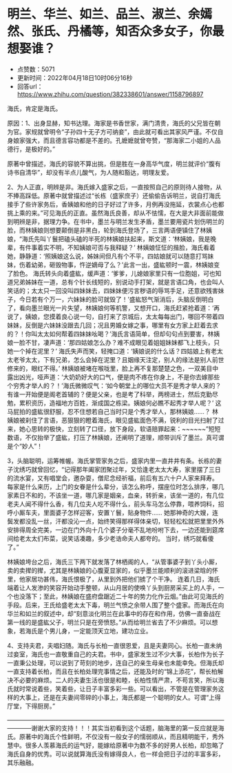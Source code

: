 # 明兰、华兰、如兰、品兰、淑兰、余嫣然、张氏、丹橘等，知否众多女子，你最想娶谁？
- 点赞数：5071
- 更新时间：2022年04月18日10时06分16秒
- 回答url：https://www.zhihu.com/question/382338601/answer/1158796897
<body>
 <p data-pid="ICXKpPO3">海氏，肯定是海氏。</p>
 <p data-pid="EnI7y_hZ">原因：1、出身显赫，知书达理。海家是书香世家，满门清贵，海氏的父兄皆在朝为官。家规就曾明令“子孙四十无子方可纳妾”，由此就可看出其家风严谨。不仅自身娘家强大，而且德言容功都是不差的。孔嬷嬷就曾夸赞，“那海家二小姐的人品德行，是极好的。”</p>
 <p data-pid="MB4l_Xl6">原著中曾描述，海氏的容貌不算出挑，但是胜在一身高华气度，明兰就评价“腹有诗书自清华”，却没有半点儿酸气，为人随和豁达，明理友爱。</p>
 <p data-pid="CiwUG3W-">2、为人正直，明辨是非。海氏嫁入盛家之后，一直按照自己的原则待人接物，从不捧高踩低。原著中就曾描述过“长栋（盛家庶子）还偷偷告诉明兰，说自打海氏接手了些许家务后，香姨娘和他的日子好过了许多，月例再没拖延，衣裳点心也都挑上乘的来。”可见海氏的正直。虽然海氏良善，却从不怯懦，在大是大非面前能做到明辨是非，据理力争。在书中，墨兰与明兰发生矛盾，墨兰要用瓷片划伤明兰的脸，而林姨娘则想要颠倒是非黑白，轮到海氏登场了，三言两语便镇住了林姨娘，“海氏先叫丫鬟把磕头磕的半死的林姨娘扶起来，斯文道：‘林姨娘，我是晚辈，有件事着实不明，不知姨娘可否与我释疑？’ 林姨娘怔怔的揩脸，海氏看着她，静静道：‘照姨娘这么说，姊妹间但凡有个不平，四姑娘就可以随意打骂妹妹，伤着幼弟，砸毁物事，忤逆嫡母了么？’此言一出，盛紘顿时一震，林姨娘变了脸色。 海氏转头向着盛紘，缓声道：‘爹爹，儿媳娘家里只有一位胞姐，可也知道兄弟姊妹在一道，总有个针长线短的，别说动手打架，就是言语口角，也会叫人笑话的；太太只一回没叫四妹妹去，四妹妹便污言秽语的辱骂手足，还意欲残害妹子，今日若有个万一，六妹妹的脸可就毁了！’盛紘怒气渐消后，头脑反倒明白了，看向墨兰眼光一片失望，林姨娘何等机警，又想开口，海氏赶紧抢着道：‘再说了，姨娘，您摸着良心说一句，自打来了京城后，太太每每出门，哪回不带着四妹妹，反倒是六妹妹没跟去几回；况且男婚女嫁之事，哪里有女方家上赶着去求的？！你叫太太如何帮着四妹妹吆喝？’海氏言语简单，但却句句点到要害，林姨娘一脸不甘，凄声道：‘那四姑娘怎么办？难不成眼见着姐姐妹妹都飞上枝头，只她一个掉在泥里？’ 海氏失声而笑，轻掩口道：‘姨娘说的什么话？四姑娘上有老太太老爷太太，下有兄弟，怎么会掉在泥里？且姻缘天注定，别人的缘法是别人前世修来的，眼红不得。’ 林姨娘被堵在喉咙里，脸上再不复那楚楚之色，一双美目中露出凶光，哑声道：‘大奶奶好大的口气，便是肉不疼在你身上，不是你去嫁那些个穷秀才举人的？！’海氏微微叹气：‘如今朝堂上的哪位大员不是秀才举人来的？有谁一开始便是阁老首辅的？便是父亲，也是考了科举，两榜进士，然后克勤尽勉，累积资历，造福地方百姓，渐成国之栋梁。姨娘何必瞧不起秀才举人呢？’ 这马屁拍的盛紘很舒服，忍不住想若自己当时只是个秀才举人，那林姨娘……？ 林姨娘被刹住了言语，恶狠狠的瞪着海氏，眼见盛紘面色不满，锐利的目光扫射了过来，她心思转的极快，立刻转了口径，放下身段，软语赔罪起来：~~~~~~”短短数语，不仅抬举了盛紘，打压了林姨娘，还阐明了道理，顺带训斥了墨兰。真可谓是个“妙人”！</p>
 <p data-pid="eOqaO04w">3，头脑聪明，运筹帷幄。海氏掌管家务之后，盛家内里一直井井有条。长栋的妻子沈绣巧就曾回忆，“记得那年阖家团聚过年，又恰逢老太太大寿，家里摆了三日的流水宴，又有唱堂会，邀杂耍，僧尼念经祈福，前后有五六十户人家来拜寿。 每家是什么来历，上门的女眷是什么辈分，该怎么称呼，摆座位时怎么排序，哪几家素日不和的，不该坐一道，哪几家是姻亲，血亲，转折亲，该坐一道的，有几位老夫人闻不得什么香，有几位夫人吃不得什么，前头车马怎么停靠，喂养饲料，招呼小厮车夫，里面婆子怎样迎客，安置丫鬟，贴身物件…… 她那神奇的大嫂，连鬓发都没乱一丝，汗都没沁一点，始终笑得那样得体亲切，轻轻松松就把里里外外安排得周全完美，一边在门外向十几个婆子分毫不乱地吩咐下去，一边还能到筵席间给老太太们布菜，说笑话凑趣，多少老诰命夫人都夸的。 当时，绣巧就看傻了。”</p>
 <p data-pid="bGJqohp4">林姨娘垮台之后，海氏三下两下就发落了林栖阁的人，“从管事婆子到丫头小厮，卖的卖撵的撵，尤其是林姨娘的心腹夏显家的，似乎墨兰能顺利的滚进梁晗的怀里，他家居功甚伟，海氏恨极了，从里到外把他们掳了个干净。 连着几日，海氏端着让人发渗的笑容开始动手整顿，从山月居的使唤丫头到厨房采买上的人手，一个也没落下；至此，林姨娘在盛府盘踞近二十年的势力化作云烟。”由此可见海氏的手段。后来，王氏给盛老太太下毒，明兰气愤之余带人围了整个盛家。而海氏在向华兰和如兰的叙述中，却“刻意淡化明兰在此事中的存在和作用，仿佛一直奋战在第一线的是盛紘父子，明兰只是在旁愤怒。”从而给明兰省去了不少麻烦。可以想象，若海氏是个男儿身，一定能顶天立地，建功立业。</p>
 <p data-pid="jQUVVjhr">4、支持夫君，夫唱妇随。海氏与长柏一直很恩爱，且是夫妻同心。长柏一直未纳过妾室，海氏也一直敬重自己的夫君。书中，盛家发生过不少大事，长柏作为长子一直秉公处理，可以说到了苛刻的地步，连自己的亲生母亲也未能幸免。但海氏却一直支持着长柏，而且在长柏处理完事情之后，还能及时的“锦上添花”，帮长柏解决不必要的麻烦。二人的夫妻生活也很是和睦，长柏性情严肃，不苟言笑，所以海氏就时常说着些，笑着些，让日子丰富多彩一些。可以看出，不管是在管理家务这样的大事上，还是在夫妻间零碎的小事上，海氏都是一个聪明的女人。可谓“上得厅堂，下得厨房。”</p>
 <p data-pid="eyRZtfVN">————————————————————————————————————————谢谢大家的支持！！！其实当初看到这个话题，脑海里的第一反应就是海氏。原著中的海氏个性鲜明，不仅没有一般女子的懦弱顺从，而且精明能干，秀外慧中。很多人羡慕海氏的运气好，能嫁给原著中为数不多的好男人长柏，却忽略了海氏自身的优秀。可以说就算海氏没有嫁得良人，也一样会把日子过的丰富多彩，其乐融融。</p>
 <p></p>
</body>